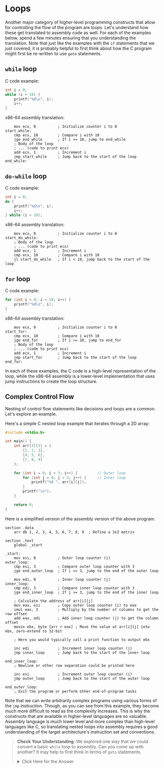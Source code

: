 # Loops

Another major category of higher-level programming constructs that allow for controlling the flow of the program are loops. Let's understand how these get translated to assembly code as well.  For each of the examples below, spend a few minutes ensuring that you understanding the translation.  Note that just like the examples with the `if` statements that we just covered, it is probably helpful to first think about how the C program might first be re-written to use `goto` statements.  

## `while` loop

C code example:
```c
int i = 0;
while (i < 10) {
    printf("%d\n", i);
    i++;
}
```

x86-64 assembly translation:

```assembly
    mov ecx, 0          ; Initialize counter i to 0
start_while:
    cmp ecx, 10         ; Compare i with 10
    jge end_while       ; If i >= 10, jump to end_while
    ; Body of the loop
    ; ... (code to print ecx)
    add ecx, 1          ; Increment i
    jmp start_while     ; Jump back to the start of the loop
end_while:
```

## `do-while` loop

C code example:

```c
int i = 0;
do {
    printf("%d\n", i);
    i++;
} while (i < 10);
```

x86-64 assembly translation:
  
```assembly
    mov ecx, 0          ; Initialize counter i to 0
start_do_while:
    ; Body of the loop
    ; ... (code to print ecx)
    add ecx, 1          ; Increment i
    cmp ecx, 10         ; Compare i with 10
    jl start_do_while   ; If i < 10, jump back to the start of the loop
```

## `for` loop

C code example:

```c
for (int i = 0; i < 10; i++) {
    printf("%d\n", i);
}
```

x86-64 assembly translation:

```assembly
    mov ecx, 0          ; Initialize counter i to 0
start_for:
    cmp ecx, 10         ; Compare i with 10
    jge end_for         ; If i >= 10, jump to end_for
    ; Body of the loop
    ; ... (code to print ecx)
    add ecx, 1          ; Increment i
    jmp start_for       ; Jump back to the start of the loop
end_for:
```

In each of these examples, the C code is a high-level representation of the loop, while the x86-64 assembly is a lower-level implementation that uses jump instructions to create the loop structure. 

## Complex Control Flow

Nesting of control flow statements like decisions and loops are a common. Let's explore an example.

Here's a simple C nested loop example that iterates through a 2D array:

```c
#include <stdio.h>

int main() {
    int arr[3][3] = {
        {1, 2, 3},
        {4, 5, 6},
        {7, 8, 9}
    };

    for (int i = 0; i < 3; i++) {         // Outer loop
        for (int j = 0; j < 3; j++) {     // Inner loop
            printf("%d ", arr[i][j]);
        }
        printf("\n");
    }

    return 0;
}
```

Here is a simplified version of the assembly version of the above program.

```assembly
section .data
    arr db 1, 2, 3, 4, 5, 6, 7, 8, 9  ; Define a 3x3 matrix

section .text
    global _start

_start:
    mov esi, 0          ; Outer loop counter (i)
outer_loop:
    cmp esi, 3          ; Compare outer loop counter with 3
    jge end_outer_loop  ; If i >= 3, jump to the end of the outer loop

    mov edi, 0          ; Inner loop counter (j)
inner_loop:
    cmp edi, 3          ; Compare inner loop counter with 3
    jge end_inner_loop  ; If j >= 3, jump to the end of the inner loop

    ; Calculate the address of arr[i][j]
    mov eax, esi        ; Copy outer loop counter (i) to eax
    imul eax, 3         ; Multiply by the number of columns to get the row offset
    add eax, edi        ; Add inner loop counter (j) to get the column offset
    movzx ebx, byte [arr + eax] ; Move the value at arr[i][j] into ebx, zero-extend to 32-bit

    ; Here you would typically call a print function to output ebx

    inc edi             ; Increment inner loop counter (j)
    jmp inner_loop      ; Jump back to the start of the inner loop

end_inner_loop:
    ; Newline or other row separation could be printed here

    inc esi             ; Increment outer loop counter (i)
    jmp outer_loop      ; Jump back to the start of the outer loop

end_outer_loop:
    ; Exit the program or perform other end-of-program tasks
```

Note that we can write arbitrarily complex programs using various forms of the `jmp` instruction.  Though, as you can see from this example, they become much more difficult to read as the complexity increases.  This is why the constructs that are available in higher-level languages are so valuable.  Assembly language is much lower level and more complex than high-level languages like C, so translating nested loops into assembly requires a good understanding of the target architecture's instruction set and conventions.

> **Check Your Understanding**: We explored one way that we could convert a basic `while` loop to assembly.  Can you come up with another?  It may help to first think in terms of `goto` statements.
> <details><summary>Click Here for the Answer</summary>
> 
> C Program:
> ```c
> while (test) {
>     // body
> }
> ```
> 
> C version 1 using `goto` statements:
> ```c
> loop:
>   if (!test)
>     goto done;
>   // body
>   goto loop;
> done:
> ```
> 
> C version 2 using `goto` statements:
> ```c
>   if (!test)
>     goto done;
> loop:
>   // body
>   if (test)
>     goto loop;
> done:
> ```
>
> Translation to assembly of the above is straight-forward.
> </details>

